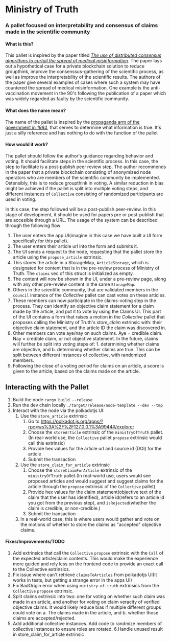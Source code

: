 # Ministry of Truth #

### A pallet focused on interpretability and consensus of claims made in the scientific community ###

#### What is this? ####
This pallet is inspired by the paper titled [*The use of distributed consensus algorithms to curtail the spread of medical misinformation*](https://www.ijam-web.org/article.asp?issn=2455-5568;year=2019;volume=5;issue=2;spage=93;epage=99;aulast=Plaza). The paper lays out a hypothetical case for a private blockchain solution to reduce groupthink, improve the consenssus-gathering of the scientific process, as well as improve the interpretability of the scientific results. The authors of the paper give several examples of cases where such a system may have countered the spread of medical misinformation. One example is the anti-vaccination movement in the 90's following the publication of a paper which was widely regarded as faulty by the scientific community.

#### What does the name mean? ####
The name of the pallet is inspired by the [propaganda arm of the government in *1984*](https://en.wikipedia.org/wiki/Ministries_of_Nineteen_Eighty-Four#Ministry_of_Truth), that serves to determine what information is true. It's just a silly reference and has nothing to do with the function of the pallet

#### How would it work? ####
The pallet should follow the author's guidance regarding behavior and voting. It should facilitate steps in the scientific process. In this case, the step to facilitate is a post-publish peer review step. The author recommends in the paper that a private blockchain consisting of anonymized node operators who are members of the scientific community be implemented. Ostensibly, this is to reduce groupthink in voting. A similar reduction in bias might be achieved if the pallet is split into multiple voting steps, and different instances of `Collective` consisting of randomized participants are used in voting. 

 In this case, the step followed will be a post-publish peer-review. In this stage of development, it should be used for papers pre or post-publish that are accesible through a URL. The usage of the system can be described through the following flow:

1. The user enters the app UI(imagine in this case we have built a UI form specifically for this pallet).
2. The user enters their article url into the form and submits it.
3. The UI sends a request to the node, requesting that the pallet store the article using the `propose_article` extrinsic.
4. This stores the article in a StorageMap, `ArticleStorage`, which is designated for content that is in the pre-review process of Ministry of Truth. The `claims` vec of this struct is initialized as empty.
5. The content will now be shown in the UI, under a pre-review page, along with any other pre-review content in the same `StorageMap`.
6. Others in the scientific community, that are validated members in the `council` instance of the *Collective* pallet can cast votes on these articles.
7. These members can now participate in the claims-voting step in the process. They can identify an objective claim statement for a claim made by the article, and put it to vote by using the Claims UI. This part of the UI contains a form that raises a motion in the *Collective* pallet that proposes calling the Ministry of Truth's *store_claim* extrinsic with: their objective claim statement, and the article ID the claim was discovered in.
8. Other members can vote aye/nay on such claims. Aye = credible claim. Nay = credible claim, or not objective statement. In the future, claims will further be split into voting steps of: 1. determining whether claims are objective, and b. determining whether claims are true. This can be split between different instances of collective, with randomized members.
9. Following the close of a voting period for claims on an article, a score is given to the article, based on the claims made on the article. 

## Interacting with the Pallet ##
1. Build the node `cargo build --release`
2. Run the dev chain locally `./target/release/node-template --dev --tmp`
3. Interact with the node via the polkadotjs UI:
	1. Use the `store_article` extrinsic
		1. Go to https://polkadot.js.org/apps/?rpc=ws%3A%2F%2F127.0.0.1%3A9944#/explorer
		2. Choose the `storeArticle` extrinsic of the `ministryOfTruth` pallet.(In real-world use, the `Collective` pallet `propose` extrinsic would call this extrinsic)
		3. Provide hex values for the article url and source id (DOI) for the article
		4. Submit the transaction
	2. Use the `store_claim_for_article` extrinsic
		1. Choose the `storeClaimForArticle` extrinsic of the `ministryOfTruth` pallet.(In real-world use, users would see proposed articles and would suggest and suggest claims for the article through the `propose` extrinsic of the `Collective` pallet)
		2. Provide hex values for the claim statement(objective text of the claim that the user has identified), article id(refers to an article id you got from the previous step), and `isRejected`(whether the claim is credible, or non-credible.)
		3. Submit the transaction
	3. In a real-world case, this is where users would gather and vote on the motions of whether to store the claims as "accepted" objective claims.

#### Fixes/Improvements/TODO ####
1. Add extrinsics that call the `Collective` `propose` extrinsic with the `Call` of the expected article/claim contents. This would make the experience more guided and rely less on the frontend code to provide an exact call to the Collective extrinsics. 
2. Fix issue where can't retrieve `claimsToArticles` from polkadotjs UI(It works in tests, but getting a strange error in the apps UI)
3. Fix BadOrigin error when using `ministry-of-truth` extrinsics from the `Collective` `propose` extrinsic.
4. Split claims extrinsic into two: one for voting on whether such claim was made in an article, and another for voting on claim veracity of verified objective claims. It would likely reduce bias if multiple different groups could vote on a. The claims made in the article, and b. whether those claims are accepted/rejected.
5. Add additional collective instances. Add code to randmize members of collective instances to ensure roles are rotated. 
6.Handle unused result in store_claim_for_article extrinsic